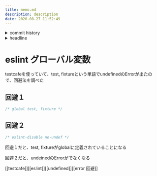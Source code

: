 ```yaml
---
title: memo.md
description: description
date: 2020-08-27 11:52:49
---
```

<!-- history area start -->
<details><summary>commit history</summary><div><ol>
<li>2020/08/27 11:50:52 fc716e5</li>
</ol></div></details>
<!-- history area end -->
<!-- toc area start -->
<details><summary>headline</summary><div>
<!-- START doctoc generated TOC please keep comment here to allow auto update -->
<!-- DON'T EDIT THIS SECTION, INSTEAD RE-RUN doctoc TO UPDATE -->


- [eslint グローバル変数](#eslint-%E3%82%B0%E3%83%AD%E3%83%BC%E3%83%90%E3%83%AB%E5%A4%89%E6%95%B0)
  - [回避１](#%E5%9B%9E%E9%81%BF%EF%BC%91)
  - [回避２](#%E5%9B%9E%E9%81%BF%EF%BC%92)

<!-- END doctoc generated TOC please keep comment here to allow auto update -->

</div></details>

<!-- toc area end -->
# eslint グローバル変数

testcafeを使っていて、test, fixtureという単語でundefinedのErrorが出たので、回避法を調べた

## 回避１

```javascript
/* global test, fixture */
```

## 回避２

```javascript
/* eslint-disable no-undef */
```

回避１だと、test, fixtureがglobalに定義されていることになる

回避２だと、undeinedのErrorがでなくなる

[[testcafe]][[eslint]][[undefined]][[error 回避]]
